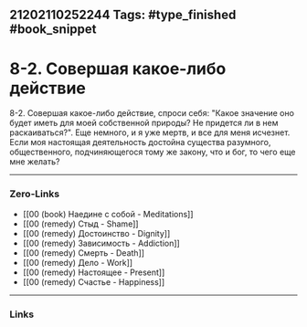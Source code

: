 21202110252244
Tags: #type_finished #book_snippet 
---
# 8-2. Совершая какое-либо действие

 8-2. Совершая какое-либо действие, спроси себя: "Какое значение оно будет иметь для моей собственной природы? Не придется ли в нем раскаиваться?". Еще немного, и я уже мертв, и все для меня исчезнет. Если моя настоящая деятельность достойна существа разумного, общественного, подчиняющегося тому же закону, что и бог, то чего еще мне желать? 

---
### Zero-Links
 - [[00 (book) Наедине с собой - Meditations]]
 - [[00 (remedy) Стыд - Shame]]
 - [[00 (remedy) Достоинство - Dignity]]
 - [[00 (remedy) Зависимость - Addiction]]
 - [[00 (remedy) Смерть - Death]]
 - [[00 (remedy) Дело - Work]]
 - [[00 (remedy) Настоящее - Present]]
 - [[00 (remedy) Счастье - Happiness]]
---
### Links

